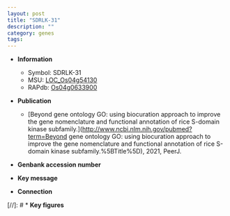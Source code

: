 ```yaml
---
layout: post
title: "SDRLK-31"
description: ""
category: genes
tags: 
---
```


* **Information**  
    + Symbol: SDRLK-31  
    + MSU: [LOC_Os04g54130](http://rice.uga.edu/cgi-bin/ORF_infopage.cgi?orf=LOC_Os04g54130)  
    + RAPdb: [Os04g0633900](http://rapdb.dna.affrc.go.jp/viewer/gbrowse_details/irgsp1?name=Os04g0633900)  

* **Publication**  
    + [Beyond gene ontology GO: using biocuration approach to improve the gene nomenclature and functional annotation of rice S-domain kinase subfamily.](http://www.ncbi.nlm.nih.gov/pubmed?term=Beyond gene ontology GO: using biocuration approach to improve the gene nomenclature and functional annotation of rice S-domain kinase subfamily.%5BTitle%5D), 2021, PeerJ.

* **Genbank accession number**  

* **Key message**  

* **Connection**  

[//]: # * **Key figures**  


